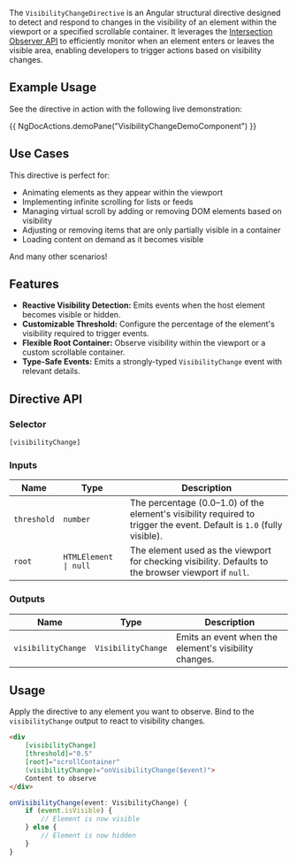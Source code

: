 

The `VisibilityChangeDirective` is an Angular structural directive designed to detect and respond to changes in the visibility of an element within the viewport or a specified scrollable container. It leverages the [Intersection Observer API](https://developer.mozilla.org/en-US/docs/Web/API/Intersection_Observer_API) to efficiently monitor when an element enters or leaves the visible area, enabling developers to trigger actions based on visibility changes.


## Example Usage

See the directive in action with the following live demonstration:

{{ NgDocActions.demoPane("VisibilityChangeDemoComponent") }}


## Use Cases

This directive is perfect for:
- Animating elements as they appear within the viewport
- Implementing infinite scrolling for lists or feeds
- Managing virtual scroll by adding or removing DOM elements based on visibility
- Adjusting or removing items that are only partially visible in a container
- Loading content on demand as it becomes visible

And many other scenarios!

## Features

- **Reactive Visibility Detection:** Emits events when the host element becomes visible or hidden.
- **Customizable Threshold:** Configure the percentage of the element's visibility required to trigger events.
- **Flexible Root Container:** Observe visibility within the viewport or a custom scrollable container.
- **Type-Safe Events:** Emits a strongly-typed `VisibilityChange` event with relevant details.

## Directive API

### Selector

```typescript
[visibilityChange]
```

### Inputs

| Name       | Type                      | Description                                                      |
|------------|---------------------------|------------------------------------------------------------------|
| `threshold`| `number`                  | The percentage (0.0–1.0) of the element's visibility required to trigger the event. Default is `1.0` (fully visible). |
| `root`     | `HTMLElement \| null`     | The element used as the viewport for checking visibility. Defaults to the browser viewport if `null`. |

### Outputs

| Name                | Type                | Description                                      |
|---------------------|---------------------|--------------------------------------------------|
| `visibilityChange`  | `VisibilityChange`  | Emits an event when the element's visibility changes. |


## Usage

Apply the directive to any element you want to observe. Bind to the `visibilityChange` output to react to visibility changes.

```html
<div
    [visibilityChange]
    [threshold]="0.5"
    [root]="scrollContainer"
    (visibilityChange)="onVisibilityChange($event)">
    Content to observe
</div>
```

```typescript
onVisibilityChange(event: VisibilityChange) {
    if (event.isVisible) {
        // Element is now visible
    } else {
        // Element is now hidden
    }
}
```



